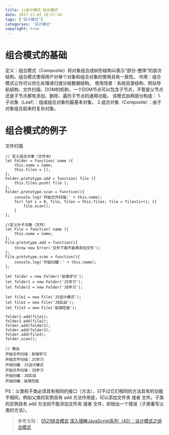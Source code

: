 ```yaml
---
title: js设计模式-组合模式
date: 2017-11-02 19:57:34
tags: ['设计模式']
categories: '设计模式'
copyright: true
---
```

#	组合模式的基础
定义：组合模式（Composite）将对象组合成树形结构以表示“部分-整体”的层次结构，组合模式使得用户对单个对象和组合对象的使用具有一致性。
作用：组合模式让你可以优化处理递归或分级数据结构。
使用场景：系统目录结构、网站导航结构、文件扫描、DOM的机制，一个DOM节点可以包含子节点，不管是父节点还是子节点都有添加、删除、遍历子节点的通用功能。
该模式由两部分构成：
1.子对象（Leaf）：组成组合对象的最基本对象。
2.组合对象（Composite）：由子对象组合起来的复杂对象。

#	组合模式的例子
文件扫描
```
// 定义组合对象（文件夹）
let Folder = function( name ){
	this.name = name;
	this.files = [];
};
Folder.prototype.add = function( file ){
	this.files.push( file );
};
Folder.prototype.scan = function(){
	console.log('开始文件扫描:' + this.name);
	for( let i = 0, file, files = this.files; file = files[i++]; ){
		file.scan();
	}
};

//定义叶子对象（文件）
let File = function( name ){
	this.name = name;
};
File.prototype.add = function(){
	throw new Error('文件下面不能再添加文件');
};
File.prototype.scan = function(){
	console.log('开始扫瞄：' + this.name);
};

let folder = new Folder('前端学习');
let folder1 = new Folder('JS学习');
let folder2 = new Folder('JQ学习');

let file1 = new File('JS设计模式');
let file2 = new File('JQ实战');
let file3 = new File('前端性能');

folder1.add(file1);
folder2.add(file2);
folder.add(folder1);
folder.add(folder2);
folder.add(file3);
folder.scan();

// 输出
开始文件扫描：前端学习
开始文件扫描：JS学习
开始扫瞄：JS设计模式
开始文件扫描：JQ学习
开始扫瞄：JQ实战
开始扫瞄：前端性能
```
PS：父类和子类必须具有相同的接口（方法），只不过它们相同的方法具有的功能不相同，例如父类的实例具有 add 方法作用是，可以添加文件夹 或者 文件。子类的实例具有 add 方法则不能添加文件夹 或者 文件，却抛出一个错误（子类重写父类的方法）。 

>	参考文档：
[0521组合模式](https://github.com/fanerge/Study-Notes/blob/master/2017%E5%B9%B4/%E8%AE%BE%E8%AE%A1%E6%A8%A1%E5%BC%8F%E9%9B%86%E5%90%88/0521%E7%BB%84%E5%90%88%E6%A8%A1%E5%BC%8F.txt)
[深入理解JavaScript系列（40）：设计模式之组合模式](http://www.cnblogs.com/TomXu/archive/2012/04/12/2435530.html)